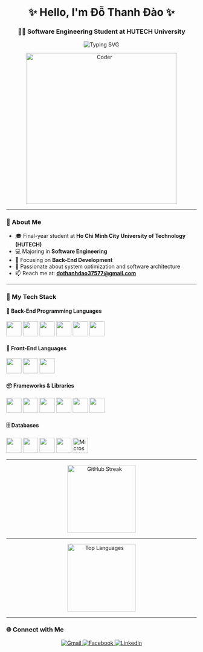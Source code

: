 <h1 align="center">✨ Hello, I'm Đỗ Thanh Đào ✨</h1>
<h3 align="center">👨‍💻 Software Engineering Student at HUTECH University</h3>

<p align="center">
  <img src="https://readme-typing-svg.demolab.com?font=Fira+Code&size=22&pause=1000&center=true&vCenter=true&width=500&lines=Back-End+Developer+in+the+making;Software+Engineering+Student;Love+learning+and+building+things" alt="Typing SVG" />
</p>

<p align="center">
<img src="https://media.giphy.com/media/qgQUggAC3Pfv687qPC/giphy.gif" alt="Coder" width="400"/>

</p>

---

### 🚀 About Me

- 🎓 Final-year student at **Ho Chi Minh City University of Technology (HUTECH)**
- 💻 Majoring in **Software Engineering**
- 🔧 Focusing on **Back-End Development**
- 🧠 Passionate about system optimization and software architecture
- 📫 Reach me at: **dothanhdao37577@gmail.com**

---

### 🧠 My Tech Stack

#### 🔧 Back-End Programming Languages
<p align="left">
  <img src="https://cdn.jsdelivr.net/gh/devicons/devicon/icons/c/c-original.svg" height="40" />
  <img src="https://cdn.jsdelivr.net/gh/devicons/devicon/icons/csharp/csharp-original.svg" height="40" />
  <img src="https://cdn.jsdelivr.net/gh/devicons/devicon/icons/java/java-original.svg" height="40" />
  <img src="https://cdn.jsdelivr.net/gh/devicons/devicon/icons/dart/dart-original.svg" height="40" />
  <img src="https://cdn.jsdelivr.net/gh/devicons/devicon/icons/php/php-original.svg" height="40" />
  <img src="https://cdn.jsdelivr.net/gh/devicons/devicon/icons/python/python-original.svg" height="40" />
</p>

#### 🎨 Front-End Languages
<p align="left">
  <img src="https://cdn.jsdelivr.net/gh/devicons/devicon/icons/html5/html5-original.svg" height="40" />
  <img src="https://cdn.jsdelivr.net/gh/devicons/devicon/icons/css3/css3-original.svg" height="40" />
  <img src="https://cdn.jsdelivr.net/gh/devicons/devicon/icons/javascript/javascript-original.svg" height="40" />
</p>

#### 📦 Frameworks & Libraries
<p align="left">
  <img src="https://cdn.jsdelivr.net/gh/devicons/devicon/icons/react/react-original.svg" height="40" />
  <img src="https://cdn.jsdelivr.net/gh/devicons/devicon/icons/spring/spring-original.svg" height="40" />
  <img src="https://cdn.simpleicons.org/laravel/FF2D20" height="40" />
  <img src="https://cdn.jsdelivr.net/gh/devicons/devicon/icons/flutter/flutter-original.svg" height="40" />
  <img src="https://cdn.jsdelivr.net/gh/devicons/devicon/icons/express/express-original.svg" height="40" />
  <img src="https://cdn.jsdelivr.net/gh/devicons/devicon/icons/dot-net/dot-net-original.svg" height="40" />
</p>

#### 🗄️ Databases
<p align="left">
  <img src="https://cdn.jsdelivr.net/gh/devicons/devicon/icons/mysql/mysql-original.svg" height="40" />
  <img src="https://cdn.jsdelivr.net/gh/devicons/devicon/icons/sqlite/sqlite-original.svg" height="40" />
  <img src="https://cdn.jsdelivr.net/gh/devicons/devicon/icons/mongodb/mongodb-original.svg" height="40" />
  <img src="https://cdn.jsdelivr.net/gh/devicons/devicon/icons/firebase/firebase-plain.svg" height="40" />
  <img src="https://img.icons8.com/color/48/microsoft-sql-server.png" height="40" title="Microsoft SQL Server"/>
</p>

---


<p align="center">
  <img src="https://github-readme-streak-stats.herokuapp.com/?user=thdao-mel07&theme=tokyonight&border_radius=10" alt="GitHub Streak"  height="180"/> 
</p>

---


<p align="center">
  <img src="https://github-readme-stats.vercel.app/api/top-langs/?username=thdao-mel07&layout=compact&theme=radical&border_radius=10&card_width=400" alt="Top Languages" height="180"/>  
</p>

---

### 🌐 Connect with Me
<p align="center">
  <a href="mailto:dothanhdao375772@gmail.com">
    <img src="https://img.shields.io/badge/Gmail-%23FF4C4C?style=for-the-badge&logo=gmail&logoColor=white&labelColor=FF7F50" alt="Gmail"/>
  </a>
  <a href="https://www.facebook.com/ThanhDaoMel07">
    <img src="https://img.shields.io/badge/Facebook-%233B5998?style=for-the-badge&logo=facebook&logoColor=white&labelColor=00C6FF" alt="Facebook"/>
  </a>
  <a href="https://www.linkedin.com/in/thanhdao-mel07">
    <img src="https://img.shields.io/badge/LinkedIn-%230A66C2?style=for-the-badge&logo=linkedin&logoColor=white&labelColor=7F00FF" alt="LinkedIn"/>
  </a>
</p>



